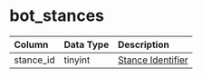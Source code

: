 # bot_stances

| Column | Data Type | Description |
| :--- | :--- | :--- |
| stance_id | tinyint | [Stance Identifier](../../../../categories/bots/stance-types) |

